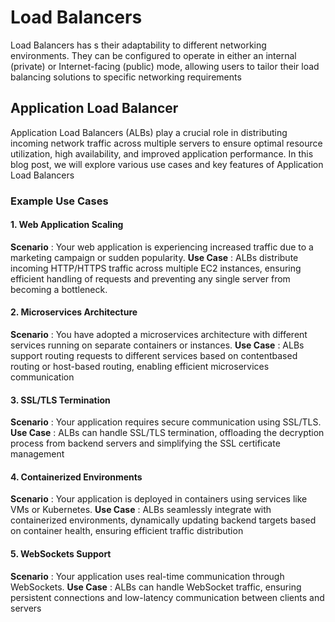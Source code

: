 #  Load Balancers
Load Balancers has s their adaptability to different networking environments. They can be configured to operate in either an internal (private) or Internet-facing (public) mode, allowing users to tailor their load balancing solutions to specific networking requirements

## Application Load Balancer
Application Load Balancers (ALBs) play a crucial role in distributing incoming network traffic across multiple servers to ensure optimal resource utilization, high availability, and improved application performance. In this blog post, we will explore various use cases and key features of Application Load Balancers

### Example Use Cases

#### 1. Web Application Scaling
**Scenario** : Your web application is experiencing increased traffic due to a marketing campaign or sudden popularity.
**Use Case** : ALBs distribute incoming HTTP/HTTPS traffic across multiple EC2 instances, ensuring efficient handling of requests and preventing any single server from becoming a bottleneck.

#### 2. Microservices Architecture
**Scenario** : You have adopted a microservices architecture with different services running on separate containers or instances.
**Use Case** : ALBs support routing requests to different services based on contentbased routing or host-based routing, enabling efficient microservices communication 

#### 3. SSL/TLS Termination
**Scenario** : Your application requires secure communication using SSL/TLS.
**Use Case** : ALBs can handle SSL/TLS termination, offloading the decryption process from backend servers and simplifying the SSL certificate management

#### 4. Containerized Environments
**Scenario** : Your application is deployed in containers using services like VMs or Kubernetes.
**Use Case** : ALBs seamlessly integrate with containerized environments, dynamically updating backend targets based on container health, ensuring efficient traffic distribution 

#### 5. WebSockets Support
**Scenario** : Your application uses real-time communication through WebSockets.
**Use Case** : ALBs can handle WebSocket traffic, ensuring persistent connections and low-latency communication between clients and servers
